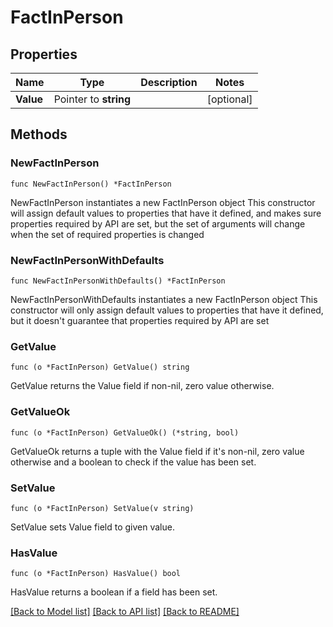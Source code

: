 # FactInPerson

## Properties

Name | Type | Description | Notes
------------ | ------------- | ------------- | -------------
**Value** | Pointer to **string** |  | [optional] 

## Methods

### NewFactInPerson

`func NewFactInPerson() *FactInPerson`

NewFactInPerson instantiates a new FactInPerson object
This constructor will assign default values to properties that have it defined,
and makes sure properties required by API are set, but the set of arguments
will change when the set of required properties is changed

### NewFactInPersonWithDefaults

`func NewFactInPersonWithDefaults() *FactInPerson`

NewFactInPersonWithDefaults instantiates a new FactInPerson object
This constructor will only assign default values to properties that have it defined,
but it doesn't guarantee that properties required by API are set

### GetValue

`func (o *FactInPerson) GetValue() string`

GetValue returns the Value field if non-nil, zero value otherwise.

### GetValueOk

`func (o *FactInPerson) GetValueOk() (*string, bool)`

GetValueOk returns a tuple with the Value field if it's non-nil, zero value otherwise
and a boolean to check if the value has been set.

### SetValue

`func (o *FactInPerson) SetValue(v string)`

SetValue sets Value field to given value.

### HasValue

`func (o *FactInPerson) HasValue() bool`

HasValue returns a boolean if a field has been set.


[[Back to Model list]](../README.md#documentation-for-models) [[Back to API list]](../README.md#documentation-for-api-endpoints) [[Back to README]](../README.md)


